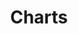 ---
title: Charts
excerpt: ''
deprecated: false
hidden: false
metadata:
  title: ''
  description: ''
  robots: index
next:
  description: ''
---